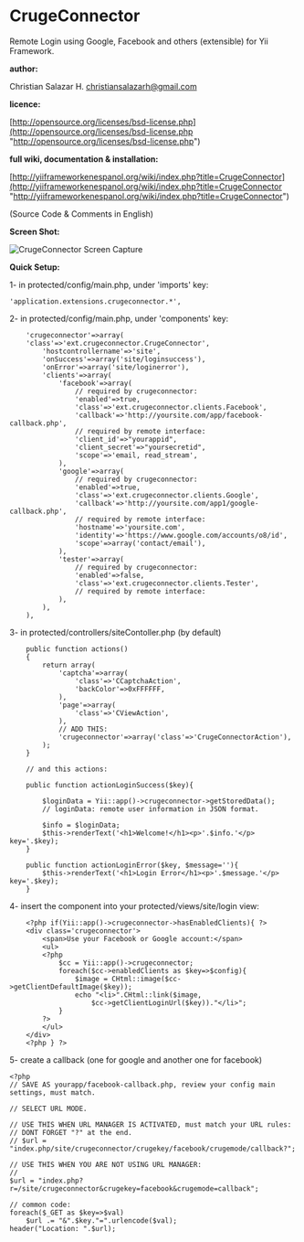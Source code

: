 CrugeConnector
==============

Remote Login using Google, Facebook and others (extensible) for Yii Framework.

**author:**

Christian Salazar H. <christiansalazarh@gmail.com>

**licence:**

[http://opensource.org/licenses/bsd-license.php](http://opensource.org/licenses/bsd-license.php "http://opensource.org/licenses/bsd-license.php")

**full wiki, documentation & installation:**

[http://yiiframeworkenespanol.org/wiki/index.php?title=CrugeConnector](http://yiiframeworkenespanol.org/wiki/index.php?title=CrugeConnector "http://yiiframeworkenespanol.org/wiki/index.php?title=CrugeConnector")

(Source Code & Comments in English)

**Screen Shot:**

![CrugeConnector Screen Capture](https://bitbucket.org/christiansalazarh/crugeconnector/downloads/crugeconnector--viewlogin.png "CrugeConnector Screen Capture")

**Quick Setup:**

1- in protected/config/main.php, under 'imports' key:
~~~
'application.extensions.crugeconnector.*',
~~~
2- in protected/config/main.php, under 'components' key:
~~~
	'crugeconnector'=>array(
	'class'=>'ext.crugeconnector.CrugeConnector',
		'hostcontrollername'=>'site',
		'onSuccess'=>array('site/loginsuccess'),
		'onError'=>array('site/loginerror'),
		'clients'=>array(
			'facebook'=>array(
				// required by crugeconnector:
				'enabled'=>true,
				'class'=>'ext.crugeconnector.clients.Facebook',
				'callback'=>'http://yoursite.com/app/facebook-callback.php',
				// required by remote interface:
				'client_id'=>"yourappid",
				'client_secret'=>"yoursecretid",
				'scope'=>'email, read_stream',
			),	
			'google'=>array(
				// required by crugeconnector:
				'enabled'=>true,
				'class'=>'ext.crugeconnector.clients.Google',
				'callback'=>'http://yoursite.com/app1/google-callback.php',
				// required by remote interface:
				'hostname'=>'yoursite.com',
				'identity'=>'https://www.google.com/accounts/o8/id',
				'scope'=>array('contact/email'),
			),
			'tester'=>array(
				// required by crugeconnector:
				'enabled'=>false,
				'class'=>'ext.crugeconnector.clients.Tester',
				// required by remote interface:
			),
		),
	),
~~~
3- in protected/controllers/siteContoller.php (by default)
~~~
	public function actions()
	{
		return array(
			'captcha'=>array(
				'class'=>'CCaptchaAction',
				'backColor'=>0xFFFFFF,
			),
			'page'=>array(
				'class'=>'CViewAction',
			),
			// ADD THIS:
			'crugeconnector'=>array('class'=>'CrugeConnectorAction'),
		);
	}

	// and this actions:

	public function actionLoginSuccess($key){

		$loginData = Yii::app()->crugeconnector->getStoredData();
		// loginData: remote user information in JSON format.

		$info = $loginData;
		$this->renderText('<h1>Welcome!</h1><p>'.$info.'</p> key='.$key);
	}

	public function actionLoginError($key, $message=''){
		$this->renderText('<h1>Login Error</h1><p>'.$message.'</p> key='.$key);
	}
~~~
4- insert the component into your protected/views/site/login view:
~~~
	<?php if(Yii::app()->crugeconnector->hasEnabledClients){ ?>
	<div class='crugeconnector'>
		<span>Use your Facebook or Google account:</span>
		<ul>
		<?php 
			$cc = Yii::app()->crugeconnector;
			foreach($cc->enabledClients as $key=>$config){
				$image = CHtml::image($cc->getClientDefaultImage($key));
				echo "<li>".CHtml::link($image,
					$cc->getClientLoginUrl($key))."</li>";
			}
		?>
		</ul>
	</div>
	<?php } ?>
~~~
5- create a callback (one for google and another one for facebook)
~~~
<?php
// SAVE AS yourapp/facebook-callback.php, review your config main settings, must match.

// SELECT URL MODE.

// USE THIS WHEN URL MANAGER IS ACTIVATED, must match your URL rules: 
// DONT FORGET "?" at the end.
// $url = "index.php/site/crugeconnector/crugekey/facebook/crugemode/callback?";

// USE THIS WHEN YOU ARE NOT USING URL MANAGER:
// 
$url = "index.php?r=/site/crugeconnector&crugekey=facebook&crugemode=callback";

// common code:
foreach($_GET as $key=>$val)
	$url .= "&".$key."=".urlencode($val);
header("Location: ".$url);
~~~

